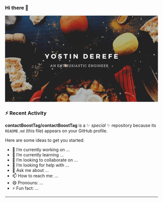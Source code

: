 ### Hi there 👋

<img src="https://raw.githubusercontent.com/contactBoostTag/contactBoostTag/master/An%20enthusiastic%20engineer.png" alt="banner" />

### :zap: Recent Activity

<!--START_SECTION:activity--> 

**contactBoostTag/contactBoostTag** is a ✨ _special_ ✨ repository because its `README.md` (this file) appears on your GitHub profile.

Here are some ideas to get you started:

- 🔭 I’m currently working on ...
- 🌱 I’m currently learning ...
- 👯 I’m looking to collaborate on ...
- 🤔 I’m looking for help with ...
- 💬 Ask me about ...
- 📫 How to reach me: ...
- 😄 Pronouns: ...
- ⚡ Fun fact: ...

---
<!--START_SECTION:waka-->
<!--END_SECTION:waka-->
